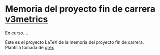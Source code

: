 # Memoria del proyecto fin de carrera [v3metrics](https://github.com/virusu/v3metrics)

En curso....

Este es el proyecto LaTeX de la memoria del proyecto fin de carrera. Plantilla tomada de [grex](https://github.com/gregoriorobles/plantilla-memoria)
